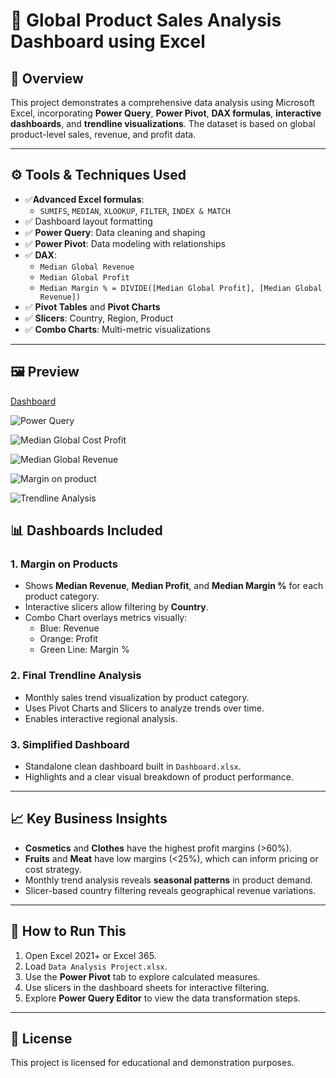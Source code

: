 # 🧮 Global Product Sales Analysis Dashboard using Excel

## 📌 Overview
This project demonstrates a comprehensive data analysis using Microsoft Excel, incorporating **Power Query**, **Power Pivot**, **DAX formulas**, **interactive dashboards**, and **trendline visualizations**. The dataset is based on global product-level sales, revenue, and profit data.

---

## ⚙️ Tools & Techniques Used

- ✅**Advanced Excel formulas**:
  - `SUMIFS`, `MEDIAN`, `XLOOKUP`, `FILTER`, `INDEX & MATCH`
- ✅ Dashboard layout formatting
- ✅ **Power Query**: Data cleaning and shaping
- ✅ **Power Pivot**: Data modeling with relationships
- ✅ **DAX**:
  - `Median Global Revenue`
  - `Median Global Profit`
  - `Median Margin % = DIVIDE([Median Global Profit], [Median Global Revenue])`
- ✅ **Pivot Tables** and **Pivot Charts**
- ✅ **Slicers**: Country, Region, Product
- ✅ **Combo Charts**: Multi-metric visualizations

---
## 🖼️ Preview


[Dashboard](https://github.com/user-attachments/assets/78b7fdad-1620-4fb8-8987-4f88b6adef95)

![Power Query](https://github.com/user-attachments/assets/be2397c5-310a-46bf-8039-c97aab57a64c)

![Median Global Cost Profit](https://github.com/user-attachments/assets/360e58b1-bcf0-410f-aa9d-426db5d5fb9e)

![Median Global Revenue](https://github.com/user-attachments/assets/e95dcae8-7fd9-4e43-9919-0dd34c35c773)

![Margin on product](https://github.com/user-attachments/assets/3de7802e-507a-4ac4-b36f-3d8e29504cc9)

![Trendline Analysis](https://github.com/user-attachments/assets/4951563b-2943-4f5c-abe5-3bf1b3feff5e)



## 📊 Dashboards Included

### 1. Margin on Products
- Shows **Median Revenue**, **Median Profit**, and **Median Margin %** for each product category.
- Interactive slicers allow filtering by **Country**.
- Combo Chart overlays metrics visually:
  - Blue: Revenue
  - Orange: Profit
  - Green Line: Margin %

### 2. Final Trendline Analysis
- Monthly sales trend visualization by product category.
- Uses Pivot Charts and Slicers to analyze trends over time.
- Enables interactive regional analysis.

### 3. Simplified Dashboard
- Standalone clean dashboard built in `Dashboard.xlsx`.
- Highlights and a clear visual breakdown of product performance.


---

## 📈 Key Business Insights

- **Cosmetics** and **Clothes** have the highest profit margins (>60%).
- **Fruits** and **Meat** have low margins (<25%), which can inform pricing or cost strategy.
- Monthly trend analysis reveals **seasonal patterns** in product demand.
- Slicer-based country filtering reveals geographical revenue variations.

---

## 🚀 How to Run This

1. Open Excel 2021+ or Excel 365.
2. Load `Data Analysis Project.xlsx`.
3. Use the **Power Pivot** tab to explore calculated measures.
4. Use slicers in the dashboard sheets for interactive filtering.
5. Explore **Power Query Editor** to view the data transformation steps.

---


## 📎 License

This project is licensed for educational and demonstration purposes.

